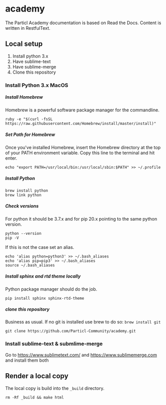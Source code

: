 # academy

The Particl Academy documentation is based on Read the Docs. Content is written in RestfulText.

## Local setup

1. Install python 3.x
2. Have sublime-text
3. Have sublime-merge
4. Clone this repository

### Install Python 3.x MacOS

##### Install Homebrew 
Homebrew is a powerful software package manager for the commandline.

```
ruby -e "$(curl -fsSL https://raw.githubusercontent.com/Homebrew/install/master/install)"
```

##### Set Path for Homebrew 

Once you've installed Homebrew, insert the Homebrew directory at the top of your PATH environment variable. Copy this line to the terminal and hit enter.

```
echo "export PATH=/usr/local/bin:/usr/local/sbin:$PATH" >> ~/.profile
```

##### Install Python 

```
brew install python
brew link python
```

##### Check versions
For python it should be 3.7.x and for pip 20.x pointing to the same python version. 
```
python --version
pip -V
```

If this is not the case set an alias.
```
echo 'alias python=python3' >> ~/.bash_aliases
echo 'alias pip=pip3' >> ~/.bash_aliases
source ~/.bash_aliases
```


##### Install sphinx and rtd theme locally
Python package manager should do the job. 

```
pip install sphinx sphinx-rtd-theme
```

##### clone this repository
Business as usual. If no git is installed use brew to do so: ```brew install git```

```
git clone https://github.com/Particl-Community/academy.git
```

### Install sublime-text & submlime-merge

Go to https://www.sublimetext.com/ and https://www.sublimemerge.com and install them both

## Render a local copy
The local copy is build into the ```_build``` directory.
```
rm -Rf _build && make html
```